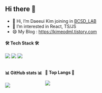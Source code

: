 ## Hi there 👋

<!--
**kimeodml/kimeodml** is a ✨ _special_ ✨ repository because its `README.md` (this file) appears on your GitHub profile.

Here are some ideas to get you started:

- 🔭 I’m currently working on ...
- 🌱 I’m currently learning ...
- 👯 I’m looking to collaborate on ...
- 🤔 I’m looking for help with ...
- 💬 Ask me about ...
- 📫 How to reach me: ...
- 😄 Pronouns: ...
- ⚡ Fun fact: ...
-->

- 👯 Hi, I’m Daeeui Kim joining in [BCSD_LAB](https://bcsdlab.com)
- 🌱 I’m interested in React, TS/JS
- 😄 My Blog : https://kimeodml.tistory.com


<p dir="auto">
  <h4> 🛠 Tech Stack 🛠 </h4>
  <a target="_blank" rel="noopener noreferrer nofollow" href="https://camo.githubusercontent.com/a6bff3d2023597eec8e8adaedde833ef8dcdab1c9477ef8b5c0fcb3c9465acac/68747470733a2f2f696d672e736869656c64732e696f2f62616467652f52656163742d3631444146423f7374796c653d666c61742d737175617265266c6f676f3d5265616374266c6f676f436f6c6f723d7768697465"><img src="https://img.shields.io/badge/react-61DAFB?style=flat-square&logo=react&logoColor=black"/></a>
  <a target="_blank" rel="noopener noreferrer nofollow" href="https://camo.githubusercontent.com/ecd9aedcd347d365e355392375154bbb288a0d2aeeb882e29b598c470a987215/68747470733a2f2f696d672e736869656c64732e696f2f62616467652f4a6176615363726970742d4637444631453f7374796c653d666c61742d737175617265266c6f676f3d4a617661536372697074266c6f676f436f6c6f723d7768697465"><img src="https://img.shields.io/badge/typescript-3178C6?style=flat-square&logo=typescript&logoColor=white"/></a>
  <a target="_blank" rel="noopener noreferrer nofollow" href="https://camo.githubusercontent.com/ecd9aedcd347d365e355392375154bbb288a0d2aeeb882e29b598c470a987215/68747470733a2f2f696d672e736869656c64732e696f2f62616467652f4a6176615363726970742d4637444631453f7374796c653d666c61742d737175617265266c6f676f3d4a617661536372697074266c6f676f436f6c6f723d7768697465"><img src="https://img.shields.io/badge/next.js-000000?style=flat-square&logo=next.js&logoColor=white"/></a>
</p>

<div style="display:flex; gap: 10px;">
    <div>
      <h4>📊 GitHub stats 📊</h4>
      <img align=top src="https://github-readme-stats.vercel.app/api?username=kimeodml"/>
    </div>
    <div>
      <h4>🔼 Top Langs 🔼</h4>
      <img align=top src="https://github-readme-stats.vercel.app/api/top-langs/?username=kimeodml&layout=compact"/>
    </div>
<div>

